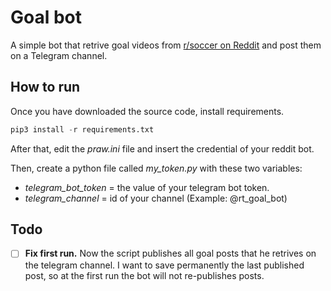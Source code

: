 # Goal bot

A simple bot that retrive goal videos from [r/soccer on Reddit](https://www.reddit.com/r/soccer) and post them on a Telegram channel.

## How to run
Once you have downloaded the source code, install requirements. 
``` python
pip3 install -r requirements.txt
```

After that, edit the *praw.ini* file and insert the credential of your reddit bot.

Then, create a python file called *my_token.py* with these two variables:

  - *telegram_bot_token* = the value of your telegram bot token.
  - *telegram_channel* = id of your channel (Example: @rt_goal_bot) 

## Todo
- [ ] **Fix first run.** Now the script publishes all goal posts that he retrives on the telegram channel. I want to save permanently the last published post, so at the first run the bot will not re-publishes posts.
